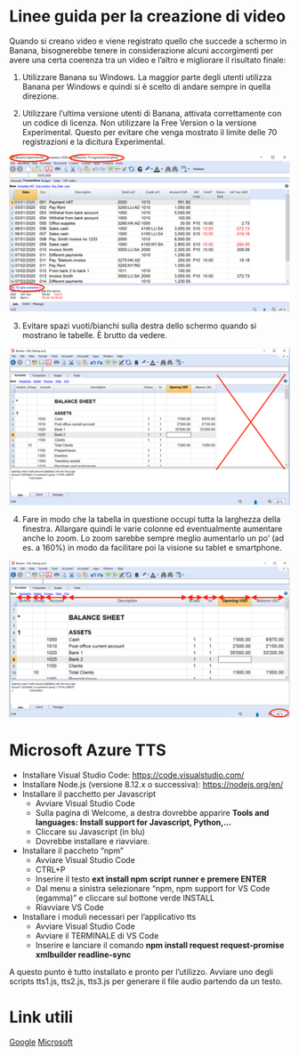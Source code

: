 # Linee guida per la creazione di video

Quando si creano video e viene registrato quello che succede a schermo in Banana, bisognerebbe tenere in considerazione alcuni accorgimenti per avere una certa coerenza tra un video e l’altro e migliorare il risultato finale:

1. Utilizzare Banana su Windows. La maggior parte degli utenti utilizza Banana per Windows e quindi si è scelto di andare sempre in quella direzione.

2. Utilizzare l’ultima versione utenti di Banana, attivata correttamente con un codice di licenza. Non utilizzare la Free Version o la versione Experimental. Questo per evitare che venga mostrato il limite delle 70 registrazioni e la dicitura Experimental.

![A test image](/images/img002.png)

3. Evitare spazi vuoti/bianchi sulla destra dello schermo quando si mostrano le tabelle. È brutto da vedere. 

![A test image](/images/img003.png)

4. Fare in modo che la tabella in questione occupi tutta la larghezza della finestra. Allargare quindi le varie colonne ed eventualmente aumentare anche lo zoom. Lo zoom sarebbe sempre meglio aumentarlo un po’ (ad es. a 160%) in modo da facilitare poi la visione su tablet e smartphone.

![A test image](/images/img004.png)









# Microsoft Azure TTS

* Installare Visual Studio Code: https://code.visualstudio.com/
* Installare Node.js (versione 8.12.x o successiva): https://nodejs.org/en/
* Installare il pacchetto per Javascript
  * Avviare Visual Studio Code
  * Sulla pagina di Welcome, a destra dovrebbe apparire **Tools and languages: Install support for Javascript, Python,…**
  * Cliccare su Javascript (in blu)
  * Dovrebbe installare e riavviare.
* Installare il paccheto “npm”
  * Avviare Visual Studio Code
  * CTRL+P
  * Inserire il testo **ext install npm script runner e premere ENTER**
  * Dal menu a sinistra selezionare “npm, npm support for VS Code (egamma)” e cliccare sul bottone verde INSTALL
  * Riavviare VS Code
* Installare i moduli necessari per l’applicativo tts
  * Avviare Visual Studio Code
  * Avviare il TERMINALE di VS Code
  * Inserire e lanciare il comando **npm install request request-promise xmlbuilder readline-sync**

A questo punto è tutto installato e pronto per l’utilizzo. Avviare uno degli scripts tts1.js, tts2.js, tts3.js per generare il file audio partendo da un testo.



# Link utili
[Google](https://cloud.google.com/text-to-speech/docs/ssml)
[Microsoft](https://docs.microsoft.com/en-us/cortana/skills/speech-synthesis-markup-language#prosody-element)
